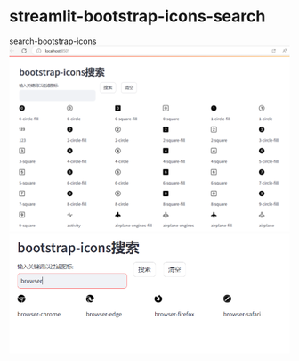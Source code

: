 # streamlit-bootstrap-icons-search
search-bootstrap-icons
![Screenshot](img/Screenshot.png)
![Screenshot2](img/Screenshot2.png)
